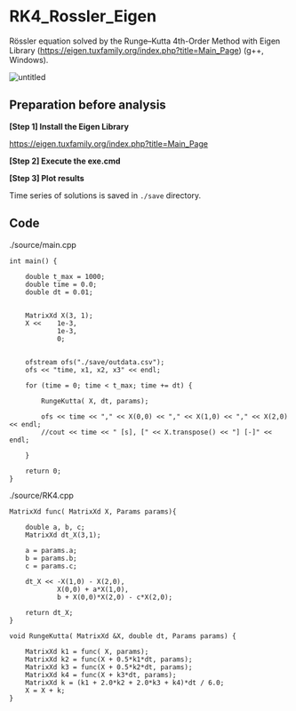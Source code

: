 


# RK4_Rossler_Eigen
Rössler equation solved by the Runge–Kutta 4th-Order Method with Eigen Library (https://eigen.tuxfamily.org/index.php?title=Main_Page) (g++, Windows).

![untitled](https://github.com/user-attachments/assets/8adeed71-bf63-4f57-b706-341c50b225d5)

## Preparation before analysis

__[Step 1] Install the Eigen Library__

https://eigen.tuxfamily.org/index.php?title=Main_Page

__[Step 2] Execute the exe.cmd__

__[Step 3] Plot results__

Time series of solutions is saved in ``./save`` directory.


## Code

./source/main.cpp
````
int main() {

	double t_max = 1000;
	double time = 0.0;
	double dt = 0.01;


    MatrixXd X(3, 1);
    X <<	1e-3,
			1e-3,
			0;

    
    ofstream ofs("./save/outdata.csv");
    ofs << "time, x1, x2, x3" << endl;

    for (time = 0; time < t_max; time += dt) {

        RungeKutta( X, dt, params);

        ofs << time << "," << X(0,0) << "," << X(1,0) << "," << X(2,0) << endl;
		//cout << time << " [s], [" << X.transpose() << "] [-]" << endl;

    }

    return 0;
}
````

./source/RK4.cpp
````
MatrixXd func( MatrixXd X, Params params){

	double a, b, c;
	MatrixXd dt_X(3,1);

	a = params.a;
	b = params.b;
	c = params.c;

	dt_X << -X(1,0) - X(2,0),
			X(0,0) + a*X(1,0),
			b + X(0,0)*X(2,0) - c*X(2,0);

	return dt_X;
}

void RungeKutta( MatrixXd &X, double dt, Params params) {

    MatrixXd k1 = func( X, params);
    MatrixXd k2 = func(X + 0.5*k1*dt, params);
    MatrixXd k3 = func(X + 0.5*k2*dt, params);
    MatrixXd k4 = func(X + k3*dt, params);
    MatrixXd k = (k1 + 2.0*k2 + 2.0*k3 + k4)*dt / 6.0;
    X = X + k;
}

````


